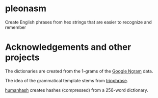 pleonasm
========

Create English phrases from hex strings that are easier to recognize and remember


Acknowledgements and other projects
===================================

The dictionaries are created from the 1-grams of the [Google Ngram](http://books.google.com/ngrams) data.

The idea of the grammatical template stems from [tripphrase](http://worrydream.com/tripphrase/).

[humanhash](https://github.com/zacharyvoase/humanhash) creates hashes (compressed) from a 256-word dictionary.
